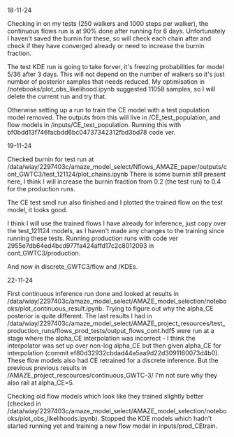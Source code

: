 18-11-24

Checking in on my tests (250 walkers and 1000 steps per walker), the continuous flows run is at 90% done after running for 6 days. Unfortunately I haven't saved the burnin for these, so will check each chain after and check if they have converged already or need to increase the burnin fraction.

The test KDE run is going to take forver, it's freezing probabilities for model 5/36 after 3 days. This will not depend on the number of walkers so it's just number of posterior samples that needs reduced. My optimisation in /notebooks/plot_obs_likelihood.ipynb suggested 11058 samples, so I will delete the current run and try that.

Otherwise setting up a run to train the CE model with a test population model removed. The outputs from this will live in /CE_test_population, and flow models in /inputs/CE_test_population. Running this with bf0bdd13f746facbdd6bc04737342312fbd3bd78 code ver.

19-11-24

Checked burnin for test run at /data/wiay/2297403c/amaze_model_select/Nflows_AMAZE_paper/outputs/cont_GWTC3/test_121124/plot_chains.ipynb
There is some burnin still present here, I think I will increase the burnin fraction from 0.2 (the test run) to 0.4 for the production runs.

The CE test smdl run also finished and I plotted the trained flow on the test model, it looks good.

I think I will use the trained flows I have already for inference, just copy over the test_121124 models, as I haven't made any changes to the training since running these tests. Running production runs with code ver 2955e7db64ed4bcd977fa424affd17c2c8012093 in cont_GWTC3/production.

And now in discrete_GWTC3/flow and /KDEs.

22-11-24

First continuous inference run done and looked at results in /data/wiay/2297403c/amaze_model_select/AMAZE_model_selection/notebooks/plot_continuous_result.ipynb. Trying to figure out why the alpha_CE posterior is quite different. The last results I had in /data/wiay/2297403c/amaze_model_select/AMAZE_project_resources/test_production_runs/flows_prod_tests/output_flows_cont.hdf5 were run at a stage where the alpha_CE interpolation was incorrect - I think the interpolator was set up over non-log alpha_CE but then given alpha_CE for interpolation (commit ef80d32932cbdad44a5aa9d22d3091160073d4b0). These flow models also had CE retrained for a discrete inference. But the previous previous results in /AMAZE_project_rescources/continuous_GWTC-3/ I'm not sure why they also rail at alpha_CE=5. 

Checking old flow models which look like they trained slightly better (checked in /data/wiay/2297403c/amaze_model_select/AMAZE_model_selection/notebooks/plot_obs_likelihoods.ipynb). Stopped the KDE models which hadn't started running yet and training a new flow model in inputs/prod_CEtrain.